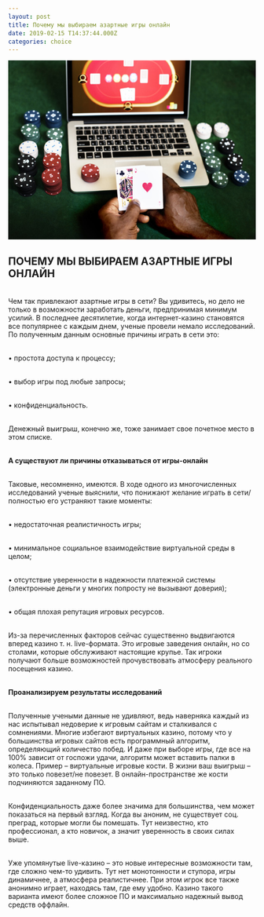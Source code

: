 ```yaml
---
layout: post
title: Почему мы выбираем азартные игры онлайн
date: 2019-02-15 T14:37:44.000Z
categories: choice
---
```


<img src="/images/fulls/online.jpg" class="fit image"> 

## ПОЧЕМУ МЫ ВЫБИРАЕМ АЗАРТНЫЕ ИГРЫ ОНЛАЙН

<br>Чем так привлекают азартные игры в сети? Вы удивитесь, но дело не только в возможности заработать деньги, предпринимая минимум усилий. В последнее десятилетие, когда интернет-казино становятся все популярнее с каждым днем, ученые провели немало исследований. По полученным данным основные причины играть в сети это:

<br>•	простота доступа к процессу;

<br>•	выбор игры под любые запросы;

<br>•	конфиденциальность.

<br>Денежный выигрыш, конечно же, тоже занимает свое почетное место в этом списке.

<br><strong>А существуют ли причины отказываться от игры-онлайн</strong>

<br>Таковые, несомненно, имеются. В ходе одного из многочисленных исследований ученые выяснили, что понижают желание играть в сети/полностью его устраняют такие моменты:

<br>•	недостаточная реалистичность игры;

<br>•	минимальное социальное взаимодействие виртуальной среды в целом;

<br>•	отсутствие уверенности в надежности платежной системы (электронные деньги у многих попросту не вызывают доверия);

<br>•	общая плохая репутация игровых ресурсов.

<br>Из-за перечисленных факторов сейчас существенно выдвигаются вперед казино т. н. live-формата. Это игровые заведения онлайн, но со столами, которые обслуживают настоящие крупье. Так игроки получают больше возможностей прочувствовать атмосферу реального посещения казино.

<br><strong>Проанализируем результаты исследований</strong>

<br>Полученные учеными данные не удивляют, ведь наверняка каждый из нас испытывал недоверие к игровым сайтам и сталкивался с сомнениями. Многие избегают виртуальных казино, потому что у большинства игровых сайтов есть программный алгоритм, определяющий количество побед. И даже при выборе игры, где все на 100% зависит от госпожи удачи, алгоритм может вставить палки в колеса. Пример – виртуальные игровые кости. В жизни ваш выигрыш – это только повезет/не повезет. В онлайн-пространстве же кости подчиняются заданному ПО.

<br>Конфиденциальность даже более значима для большинства, чем может показаться на первый взгляд. Когда вы аноним, не существует соц. преград, которые могли бы помешать. Тут неизвестно, кто профессионал, а кто новичок, а значит уверенность в своих силах выше.

<br>Уже упомянутые live-казино – это новые интересные возможности там, где сложно чем-то удивить. Тут нет монотонности и ступора, игры динамичнее, а атмосфера реалистичнее. При этом игрок все также анонимно играет, находясь там, где ему удобно. Казино такого варианта имеют более сложное ПО и максимально надежный вывод средств оффлайн. 

